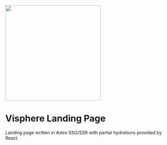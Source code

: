 <img src="https://i.imgur.com/OGlGrFO.png" width="300px"/>

# Visphere Landing Page

Landing page written in Astro SSG/SSR with partial hydrations provided by React.
